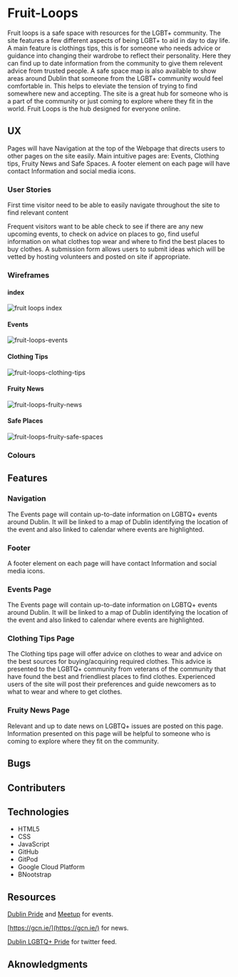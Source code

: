# Fruit-Loops

Fruit loops is a safe space with resources for the LGBT+ community. The site features a few different aspects of being LGBT+ to aid in day to day life. A main feature is clothings tips, this is for someone who needs advice or guidance into changing their wardrobe to reflect their personality. Here they can find up to date information from the community to give them relevent advice from trusted people. A safe space map is also available to show areas around Dublin that someone from the LGBT+ community would feel comfortable in. This helps to eleviate the tension of trying to find somewhere new and accepting. The site is a great hub for someone who is a part of the community or just coming to explore where they fit in the world. Fruit Loops is the hub designed for everyone online.

## UX
Pages will have Navigation at the top of the Webpage that directs users to other pages on the site easily. Main intuitive pages are: Events, Clothing tips, Fruity News and Safe Spaces. 
A footer element on each page will have contact Information and social media icons.


### User Stories
First time visitor need to be able to easily navigate throughout the site to find relevant content

Frequent visitors want to be able check to see if there are any new upcoming events, to check on advice on places to go, find useful information on what clothes top wear and where to find the best places to buy clothes.  A submission form allows users to submit ideas which will be vetted by hosting volunteers and posted on site if appropriate. 

### Wireframes
#### index
![fruit loops index](https://user-images.githubusercontent.com/81528829/174488894-04b123d8-a0a8-4f60-9086-ea1e6e46c0ff.png)
#### Events
![fruit-loops-events](https://user-images.githubusercontent.com/81528829/174489850-69a54700-f982-49b5-bc11-9256196629f0.png)
#### Clothing Tips
![fruit-loops-clothing-tips](https://user-images.githubusercontent.com/81528829/174490518-7483ce05-43a5-4648-b519-7d31d91fcd55.png)
#### Fruity News
![fruit-loops-fruity-news](https://user-images.githubusercontent.com/81528829/174491883-e7d8178e-96b2-4ed1-98ff-412958e77f2a.png)
#### Safe Places
![fruit-loops-fruity-safe-spaces](https://user-images.githubusercontent.com/81528829/174491630-5a2a340a-edea-46ff-b0d0-0e86e95d3741.png)


### Colours

## Features
### Navigation
The Events page will contain up-to-date information on LGBTQ+ events around Dublin. It will be linked to a map of Dublin identifying the location of the event and also linked to calendar where events are highlighted.
### Footer
A footer element on each page will have contact Information and social media icons.
### Events Page
The Events page will contain up-to-date information on LGBTQ+ events around Dublin. It will be linked to a map of Dublin identifying the location of the event and also linked to calendar where events are highlighted.
### Clothing Tips Page
The Clothing tips page will offer advice on clothes to wear and advice on the best sources for buying/acquiring required clothes. This advice is presented to the LGBTQ+ community from veterans of the community that have found the best and friendliest places to find clothes. Experienced users of the site will post their preferences and guide newcomers as to what to wear and where to get clothes.
### Fruity News Page
Relevant and up to date news on LGBTQ+ issues are posted on this page. Information presented on this page will be helpful to someone who is coming to explore where they fit on the community.
## Bugs

## Contributers

## Technologies
- HTML5
- CSS
- JavaScript
- GitHub
- GitPod
- Google Cloud Platform
- BNootstrap
## Resources

[Dublin Pride](https://dublinpride.ie/events/) and [Meetup](https://www.meetup.com/) for events.

[https://gcn.ie/](https://gcn.ie/) for news.

[Dublin LGBTQ+ Pride](https://twitter.com/dublinpride) for twitter feed.

## Aknowledgments
